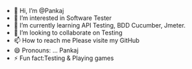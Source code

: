 - 👋 Hi, I’m @Pankaj
- 👀 I’m interested in Software Tester
- 🌱 I’m currently learning API Testing, BDD Cucumber, Jmeter.
- 💞️ I’m looking to collaborate on Testing
- 📫 How to reach me Please visite my GitHub 
- 😄 Pronouns: ... Pankaj
- ⚡ Fun fact:Testing & Playing games 

<!---
Psaikale/Psaikale is a ✨ special ✨ repository because its `README.md` (this file) appears on your GitHub profile.
You can click the Preview link to take a look at your changes.
--->

